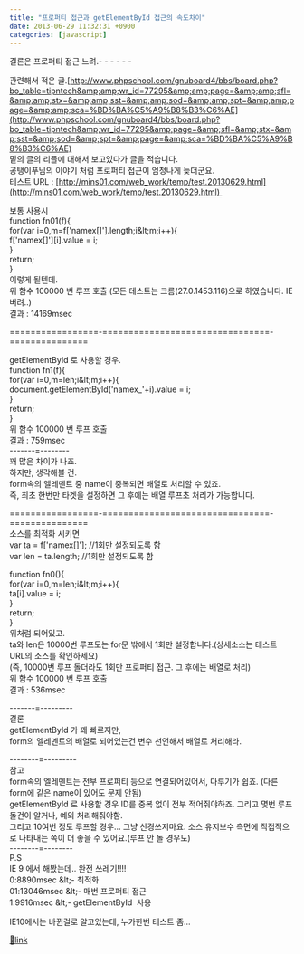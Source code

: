 ```yaml
---
title: "프로퍼티 접근과 getElementById 접근의 속도차이"
date: 2013-06-29 11:32:31 +0900
categories: [javascript]
---
```


  
결론은 프로퍼티 접근 느려.- - - - - -

관련해서 적은 글.[http://www.phpschool.com/gnuboard4/bbs/board.php?bo_table=tipntech&amp;amp;wr_id=77295&amp;amp;page=&amp;amp;sfl=&amp;amp;stx=&amp;amp;sst=&amp;amp;sod=&amp;amp;spt=&amp;amp;page=&amp;amp;sca=%BD%BA%C5%A9%B8%B3%C6%AE](http://www.phpschool.com/gnuboard4/bbs/board.php?bo_table=tipntech&amp;wr_id=77295&amp;page=&amp;sfl=&amp;stx=&amp;sst=&amp;sod=&amp;spt=&amp;page=&amp;sca=%BD%BA%C5%A9%B8%B3%C6%AE)  
밑의 글의 리플에 대해서 보고있다가 글을 적습니다.   
공탱이푸님의 이야기 처럼 프로퍼티 접근이 엄청나게 늦더군요.   
테스트 URL : [http://mins01.com/web_work/temp/test.20130629.html](http://mins01.com/web_work/temp/test.20130629.html)   
  
보통 사용시   
function fn01(f){   
for(var i=0,m=f['namex[]'].length;i&amp;lt;m;i++){   
f['namex[]'][i].value = i;   
}   
return;   
}   
이렇게 될텐데.   
위 함수 100000 번 루프 호출 (모든 테스트는 크롬(27.0.1453.116)으로 하였습니다. IE버려..)   
결과 : 14169msec   
  
=================-================================-===============   
  
getElementById 로 사용할 경우.   
function fn1(f){   
for(var i=0,m=len;i&amp;lt;m;i++){   
document.getElementById('namex_'+i).value = i;   
}   
return;   
}   
위 함수 100000 번 루프 호출   
결과 : 759msec   
-------=--------   
꽤 많은 차이가 나죠.   
하지만, 생각해볼 건.   
form속의 엘레멘트 중 name이 중복되면 배열로 처리할 수 있죠.   
즉, 최초 한번만 타겟을 설정하면 그 후에는 배열 루프초 처리가 가능합니다.   
  
=================-================================-===============   
소스를 최적화 시키면   
var ta = f['namex[]']; //1회만 설정되도록 함   
var len = ta.length; //1회만 설정되도록 함   
  
function fn0(){   
for(var i=0,m=len;i&amp;lt;m;i++){   
ta[i].value = i;   
}   
return;   
}   
위처럼 되어있고.   
ta와 len은 10000번 루프도는 for문 밖에서 1회만 설정합니다.(상세소스는 테스트 URL의 소스를 확인하세요)   
(즉, 10000번 루프 돌더라도 1회만 프로퍼티 접근. 그 후에는 배열로 처리)   
위 함수 100000 번 루프 호출   
결과 : 536msec   
  
-------=---------   
결론   
getElementById 가 꽤 빠르지만,   
form의 엘레멘트의 배열로 되어있는건 변수 선언해서 배열로 처리해라.   
  
--------=---------   
참고   
form속의 엘레멘트는 전부 프로퍼티 등으로 연결되어있어서, 다루기가 쉽죠. (다른 form에 같은 name이 있어도 문제 안됨)   
getElementById 로 사용할 경우 ID를 중복 없이 전부 적어줘야하죠. 그리고 몇번 루프 돌건이 알거나, 예외 처리해줘야함.   
그리고 10여번 정도 루프할 경우... 그냥 신경쓰지마요. 소스 유지보수 측면에 직접적으로 나타내는 쪽이 더 좋을 수 있어요.(루프 안 돌 경우도)   
--------=--------   
P.S   
IE 9 에서 해봤는데.. 완전 쓰레기!!!!   
0:8890msec &amp;lt;- 최적화   
01:13046msec &amp;lt;- 매번 프로퍼티 접근   
1:9916msec &amp;lt;- getElementById  사용   
  
IE10에서는 바뀐걸로 알고있는데, 누가한번 테스트 좀...  



[🔗link](http://www.mins01.com/mh/tech/read/843)